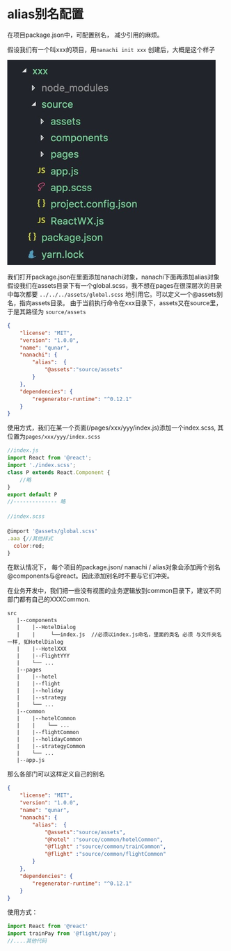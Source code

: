 # alias别名配置

在项目package.json中，可配置别名， 减少引用的麻烦。

假设我们有一个叫xxx的项目，用`nanachi init xxx` 创建后，大概是这个样子

![alias](./alias.png)

我们打开package.json在里面添加nanachi对象，nanachi下面再添加alias对象
假设我们在assets目录下有一个global.scss，我不想在pages在很深层次的目录中每次都要
`../../../assets/global.scss` 地引用它。可以定义一个@assets别名，指向assets目录。
由于当前执行命令在xxx目录下，assets又在source里，于是其路径为 `source/assets`

```json
{
    "license": "MIT",
    "version": "1.0.0",
    "name": "qunar",
    "nanachi": {
        "alias":  {
            "@assets":"source/assets"
        }
    },
    "dependencies": {
        "regenerator-runtime": "^0.12.1"
    }
}
```

使用方式，我们在某一个页面(/pages/xxx/yyy/index.js)添加一个index.scss, 其位置为`pages/xxx/yyy/index.scss`

```javascript
//index.js
import React from '@react';
import './index.scss';
class P extends React.Component {
    //略
}
export default P
//-------------- 略

//index.scss

@import '@assets/global.scss'
.aaa {//其他样式
  color:red;
}
```

在默认情况下， 每个项目的package.json/ nanachi / alias对象会添加两个别名@components与@react。因此添加别名时不要与它们冲突。

在业务开发中，我们把一些没有视图的业务逻辑放到common目录下，建议不同部门都有自己的XXXCommon.
```shell
src
   |--components
   |    |--HotelDialog
   |    |     └──index.js  //必须以index.js命名，里面的类名 必须 与文件夹名一样, 如HotelDialog
   |    |--HotelXXX
   |    |--FlightYYY
   |    └── ...
   |--pages
   |    |--hotel
   |    |--flight
   |    |--holiday
   |    |--strategy
   |    └── ...
   |--common
   |    |--hotelCommon
   |    |    └── ...
   |    |--flightCommon
   |    |--holidayCommon
   |    |--strategyCommon
   |    └── ...
   |--app.js
```
那么各部门可以这样定义自己的别名

```json
{
    "license": "MIT",
    "version": "1.0.0",
    "name": "qunar",
    "nanachi": {
        "alias":  {
            "@assets":"source/assets",
            "@hotel" :"source/common/hotelCommon",
            "@flight" :"source/common/trainCommon",
            "@flight" :"source/common/flightCommon"
        }
    },
    "dependencies": {
        "regenerator-runtime": "^0.12.1"
    }
}
```
使用方式：

```jsx
import React from '@react'
import trainPay from '@flight/pay';
//....其他代码

```
